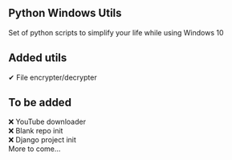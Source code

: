 ## Python Windows Utils

Set of python scripts to simplify your life while using Windows 10 


## Added utils

✔ File encrypter/decrypter </br>


## To be added

❌ YouTube downloader </br>
❌ Blank repo init </br>
❌ Django project init </br>
More to come... </br>

